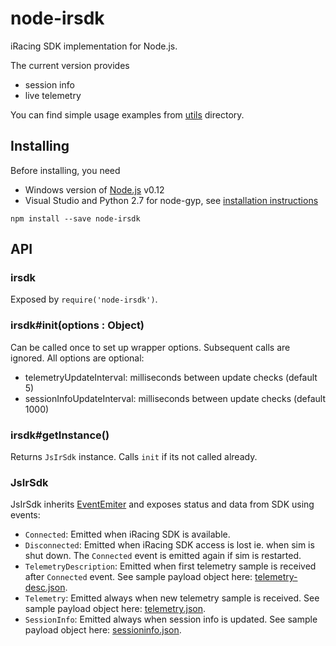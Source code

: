 # node-irsdk

iRacing SDK implementation for Node.js. 

The current version provides 

* session info
* live telemetry

You can find simple usage examples from [utils](utils/) directory.


## Installing

Before installing, you need

* Windows version of [Node.js](https://nodejs.org/download/) v0.12
* Visual Studio and Python 2.7 for node-gyp, see 
[installation instructions](https://github.com/TooTallNate/node-gyp)

`npm install --save node-irsdk`


## API

### irsdk

Exposed by `require('node-irsdk')`. 

### irsdk#init(options : Object)

Can be called once to set up wrapper options. Subsequent calls are ignored. All options are optional:

* telemetryUpdateInterval: milliseconds between update checks (default 5)
* sessionInfoUpdateInterval: milliseconds between update checks (default 1000)

### irsdk#getInstance()

Returns `JsIrSdk` instance. Calls `init` if its not called already.


### JsIrSdk

JsIrSdk inherits [EventEmiter](https://nodejs.org/api/events.html#events_class_events_eventemitter) 
and exposes status and data from SDK using events:

* `Connected`: Emitted when iRacing SDK is available.
* `Disconnected`: Emitted when iRacing SDK access is lost ie. when sim is shut down. The `Connected` event is emitted again if sim is restarted.
* `TelemetryDescription`: Emitted when first telemetry sample is received after `Connected` event. See sample payload object here: [telemetry-desc.json](sample-data/telemetry-desc.json).
* `Telemetry`: Emitted always when new telemetry sample is received. See sample payload object here: [telemetry.json](sample-data/telemetry.json).
* `SessionInfo`: Emitted always when session info is updated. See sample payload object here: [sessioninfo.json](sample-data/sessioninfo.json).

